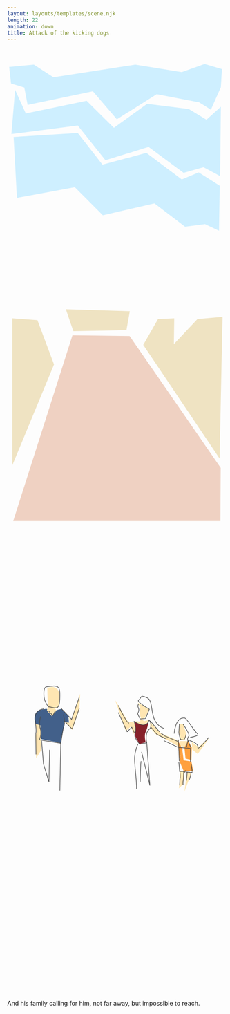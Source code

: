 ```yaml
---
layout: layouts/templates/scene.njk
length: 22
animation: down
title: Attack of the kicking dogs
---
```


<svg viewBox="0 0 590 1280" xmlns="http://www.w3.org/2000/svg" xml:space="preserve" style="fill-rule:evenodd;clip-rule:evenodd;stroke-linejoin:round;stroke-miterlimit:2">
<g transform="matrix(.99928 0 0 .99963 .835 2.843)"><path style="fill:none" d="M-.836-2.844h590.427v1280.48H-.836z"/><clipPath id="a"><path d="M-.836-2.844h590.427v1280.48H-.836z"/></clipPath><g clip-path="url(#a)"><path d="m13.44 1257.17 164.996-516.997 155 2 247 356.997-1 167-565.996-9Z" style="fill:#efd1c2" transform="matrix(1.00072 0 0 1.00037 -2.454 33.74)"/><path d="m160.498 669.732 173.434 5.254-9.141 51.41-143.953 2.707-20.34-59.371ZM15.44 694.173l67.996 5 45 120L15.44 1092.17V694.173ZM370.44 766.173l39.996-70 44.004-2-1.004 70 64.004-68 68-6-8 383.997-207-307.997Z" style="fill:#efe3c2" transform="matrix(1.00072 0 0 1.00037 -2.454 33.74)"/><path d="m22.869 74.888-10.004 120 180.004-23 75 94 117-36 95 70 53.996-15 44.996 23.996 2.004-187.996-39 35-48-29-113-14-89.996 65-74.004-73-165.004 33.996-28.992-63.996Z" style="fill:#ceefff" transform="matrix(1.00072 0 0 1.00037 -2.454 33.74)"/><path d="m6.869 12.888 5 45 36 11 9 47 176.996-37 65.004 76 108-68 114.996 22 32.004 20 26.996-61 3-49-46.996-14-62 22-126-20-222.004 34-52.996-34-67 6ZM27.869 367.888l157-29 76 76 139.996-32 83.004 63 53.992-7.004 38.004 18.004 2.004-122-57.008-36.004-45.992 19.004-96.008-72.004-118.992 32.004-67-86-174 11 9 165Z" style="fill:#ceefff" transform="matrix(1.00072 0 0 1.00037 -2.454 33.74)"/></g></g>
</svg>

<svg viewBox="0 0 590 1280" xmlns="http://www.w3.org/2000/svg" xml:space="preserve" style="fill-rule:evenodd;clip-rule:evenodd;stroke-linejoin:round;stroke-miterlimit:10">
<path style="fill:none" d="M-.836-2.844h590.427v1280.48H-.836z" transform="matrix(.99928 0 0 .99963 .835 2.843)"/><path d="m419.533 575.779 8.996 14 34.996 19.996-.992-15.996-43-18ZM466.529 548.779l-1.004 22.996 5.004 20.004h11.004l4.992-13.004-8.992-27.996-11.004-2ZM469.533 608.779l15.996 3 6.004-16h-23l1 13ZM500.533 597.779l1 21 15 12 31-43-29 24-18-14ZM469.529 676.779l-4 47 12.004-12 3-33-11.004-2ZM499.533 680.779l-19 52 6.992-54.004 12.008 2.004Z" style="fill:#ffe6b2"/><path d="m474.428 616.838-8.004 32 13 30 5-13-5 13 12.004-2 12.996 1-5-27-21-3-3.996-31Z" style="fill:#ffa03d"/><path d="m490.424 594.838 10 18-.996 34-16.004-4-2.996-30 9.996-18ZM462.424 593.838l13.004 24-9 28-4.004-52Z" style="fill:#ffa03d"/><path d="M326.562 409.594a.482.482 0 0 0-.406.562c.722 4.173 1.566 8.29 1.719 12.532.011.293.269.51.563.5a.507.507 0 0 0 .5-.532c-.163-4.292-1.048-8.436-1.782-12.656a.512.512 0 0 0-.594-.406ZM318.75 424.062a.509.509 0 0 0-.562.469.537.537 0 0 0 .468.594c2.15.231 4.28.566 6.438.719.811.057 1.83.223 2.625 0 .555-.156.985-.582 1.469-.875.237-.144.331-.45.187-.688-.144-.237-.45-.331-.687-.187-4.958-.02-2.838-.022-4.969 0-1.558.016 3.105.047 4.656.187.115.011-.187.121-.281.188-.148.105-.307.256-.469.343-.489.264-1.229.093-1.75.063-1.424-.081-2.837-.286-4.25-.469-.478-.062-1.919-.167-1.437-.187 2.824-.122-.004.001-1.438-.157ZM316.75 421.281c-.274-.047-.515.164-.562.438a56.834 56.834 0 0 1-.407 2.125c-.005.025-.09.455-.125.562-.104-.054-.293-.178-.312-.187-.507-.245-.962-.54-1.469-.781-.816-.389-1.766-.434-2.656-.469-1.666-.066-3.335.065-5 .093a.506.506 0 0 0-.5.532.531.531 0 0 0 .531.531c1.646-.031 3.29-.179 4.938-.125.62.02 1.309.025 1.906.219.712.231 2.405 1.681 3.156 1.062.651-.536.802-2.625.938-3.406.047-.274-.164-.546-.438-.594Z" style="fill:#4b4b4b;fill-rule:nonzero" transform="matrix(1.53763 0 0 1.53763 -3.783 26.81)"/><path d="M326.406 424.625a.5.5 0 0 0-.468.531c.285 3.257-.663 5.737-1.594 8.782-.428 1.399-.811 2.811-1.313 4.187-.1.276.068.587.344.687.276.101.556-.068.656-.343.506-1.396.887-2.799 1.313-4.219.952-3.175 1.891-5.798 1.594-9.188a.477.477 0 0 0-.532-.437ZM319.625 424.625a.498.498 0 0 0-.5.5c.103 4.732-1.016 9.374-1.219 14.094a.533.533 0 0 0 1.063.062c.196-4.74 1.263-9.434 1.156-14.187a.472.472 0 0 0-.5-.469ZM305.031 407.219a.504.504 0 0 0-.437.562c.601 4.943 1.028 9.911 1.406 14.875.022.293.301.492.594.469a.508.508 0 0 0 .468-.563 339.95 339.95 0 0 0-1.468-14.906.505.505 0 0 0-.563-.437ZM307.125 424.312a.501.501 0 0 0-.469.532c.188 2.976.363 5.953.282 8.937-.042 1.5-.462 2.97-.532 4.469-.141 3.037-.119 6.06-.344 9.094a.533.533 0 0 0 .5.562.509.509 0 0 0 .563-.468c.222-3.045.185-6.109.313-9.157.063-1.505.494-2.961.531-4.469.072-3.013-.121-6.025-.313-9.031a.5.5 0 0 0-.531-.469ZM313.75 423.156c-.277-.009-.522.192-.531.469-.13 3.894-.177 7.798-.407 11.687-.11 1.877-.565 3.7-.781 5.563-.237 2.049-.114 4.103-.031 6.156.012.293.27.512.562.5a.505.505 0 0 0 .5-.531c-.082-1.999-.195-4.006.032-6 .213-1.883.645-3.728.75-5.625.214-3.899.247-7.816.375-11.719a.473.473 0 0 0-.469-.5Z" style="fill:#4b4b4b;fill-rule:nonzero" transform="matrix(1.53763 0 0 1.53763 -3.783 26.81)"/><path d="M306.067 339.967s-.664 10.762-.947 13.969c-.283 3.206 3.03 13.287 3.03 13.287l5.869.68s3.989-7.183 3.787-9.88" style="fill:none;fill-rule:nonzero;stroke:#4b4b4b;stroke-width:1px" transform="matrix(1.53763 0 0 1.53763 -3.783 26.81)"/><path d="M312.422 339.967s12.514 18.005 10.374 21.074c-2.141 3.068-3.032 6.467-1.362 8.088M304.2 370.988l-24.736-10.426s-6.311-5.966-7.963-4.335M304.2 381.102v-.003l-25.661-11.97" style="fill:none;fill-rule:nonzero;stroke:#4b4b4b;stroke-width:1px" transform="matrix(1.53763 0 0 1.53763 -3.783 26.81)"/><path d="M296.923 356.772s1.363-29.816 18.764-27.379c3.458.484 16.139 22.67 21.986 27.379 5.093 4.102-12.64 6.768-12.64 6.768M304.2 367.367l.814 14.54.823 23.434M325.534 406.149l-.003-23.431-20.514-1.616M318.701 379.851l2.461-11.311 4.921 12.924M323.89 368.983s16.161 4.554 14.702 12.119c-1.458 7.565 19.174-17.636 19.174-17.636" style="fill:none;fill-rule:nonzero;stroke:#4b4b4b;stroke-width:1px" transform="matrix(1.53763 0 0 1.53763 -3.783 26.81)"/><path d="m165.533 526.779 1.996 21-11.996-5-11.008 57.996-54.992-10.996 1-61-.41 25.042-13.594-4.042s-7.714-26.199 5.004-34c12.719-7.801 26-7 26-7l13.996 20 12.004-17 12.996-3 19.004 18Z" style="fill:#42608a"/><path d="m108.525 451.775 1.004 29.004 1.004 21s18.621 7.449 24.992 3.996c6.372-3.453 7.161-21.582 7.004-32.996-.156-11.414-8.945-31.234-34.004-21.004Z" style="fill:#ffe6b2"/><path d="m110.533 501.779-3.004 11 14.004 16 11.996-16-9-10-13.996-1ZM76.533 548.779l3.996 20-4.004 12.996 2.004 60.004 14-22-1.004-31.004-1.992-35.996-13-4ZM167.529 528.779l1.004 17-12-1 19.996 21 19-57 2.004-41-23.472 69.999-6.532-8.999Z" style="fill:#ffe6b2"/><path d="m75.465 317.033 7.353 7.969 4.527-8.5M66.971 313.315s-18.028.574-15.278 20.717c2.75 20.143 1.13 21.78 1.13 21.78l.309 37.73" style="fill:none;fill-rule:nonzero;stroke:#4b4b4b;stroke-width:1px" transform="matrix(1.53763 0 0 1.53763 -3.783 26.81)"/><path d="M61.31 326.595s-3.653 13.034-.565 21.78c3.087 8.747-1.556 19.247-1.556 19.247l37.773 6.252s3.397-23.735 5.656-30.811c2.259-7.076-1.132-19.655-1.132-19.655M96.959 311.78l18.964 19.799 13.712-39.598" style="fill:none;fill-rule:nonzero;stroke:#4b4b4b;stroke-width:1px" transform="matrix(1.53763 0 0 1.53763 -3.783 26.81)"/><path d="m103.394 334.781 4.531 4.657 8.954 9.203 12.756-36.861M63.01 369.624l3.393 40.904 9.622 31.343 1.129-56.31M96.959 371.749l-1.697 85.527M71.258 274.432c-5.109.839-4.686 13.985-3.533 20.203 1.152 6.217 7.067 14.932 7.067 14.932 10.839.559 19.642 9.535 20.318-13.176.676-22.71.097-25.891-23.852-21.959Z" style="fill:none;fill-rule:nonzero;stroke:#4b4b4b;stroke-width:1px" transform="matrix(1.53763 0 0 1.53763 -3.783 26.81)"/><path d="m292.529 484.779 29 84 14-13 7 22 7.004-17-7.008-18.004-13.996 2.004-36-60ZM354.533 491.779l4.992 14.996v15l3 14 10.004-1.996 12.996-24.004-30.992-17.996ZM387.525 543.775v16l17 19 27.008 12.004-18-19-26.008-28.004Z" style="fill:#ffe6b2"/><path d="m363.533 533.779-4 9-14-1s8.778 18.035 23.992 10.996c15.215-7.039 14.004-13.996 14.004-13.996l-13.004 2.996-6.992-7.996Z" style="fill:#ffe6b2"/><path d="M344.678 542.986s3.898 12.906 3.847 20.789c-.05 7.883-5.71 11.059-1.992 18.004 3.719 6.945 11.992 21.996 11.992 21.996l17.008-4.996s-5.195-17.688-.008-28.004c5.188-10.316 8.008-28.996 8.008-28.996s-.632 8.654-14.004 10c-9.078.914-24.851-8.793-24.851-8.793Z" style="fill:#86212b"/><path d="M234.045 304.98s-2.519 2.792-.279 6.753c2.24 3.961-1.327 9.956-1.327 9.956 4.669 10.695 4.643 9.242 4.643 9.242l9.293-.709 6.639-16.355s-23.132-13.389-18.969-15.998c6.759-4.236.583-10.425 15.022-4.236 14.44 6.189.315 43.624 30.397 54.549" style="fill:none;fill-rule:nonzero;stroke:#4b4b4b;stroke-width:1px" transform="matrix(1.53763 0 0 1.53763 -3.783 26.81)"/><path d="M226.243 335.048s4.58 14.922 1.644 21.815c-2.936 6.893 8.203 18.583 8.203 18.583l12.311-2.424s-3.939-16.395 4.103-23.43 0-16.968 0-16.968-3.186 18.445-26.261 2.424ZM217.214 338.277c-4.321.486-18.867-31.109-18.867-31.109" style="fill:none;fill-rule:nonzero;stroke:#4b4b4b;stroke-width:1px" transform="matrix(1.53763 0 0 1.53763 -3.783 26.81)"/><path d="m198.347 319.6 15.588 34.031 8.205-8.079 4.924 10.503M232.804 375.443s-5.186 10.725-5.74 23.434c-.555 12.71 4.59 46.928 3.282 54.941M236.913 441.699s.648-32.867 1.638-36.358M239.372 389.182l14.623 58.7-5.597-76.475M254.517 334.345l16.418 19.394M256.161 345.659l9.85 12.12 15.591 8.079" style="fill:none;fill-rule:nonzero;stroke:#4b4b4b;stroke-width:1px" transform="matrix(1.53763 0 0 1.53763 -3.783 26.81)"/>
</svg>

And his family calling for him, not far away, but impossible to reach.